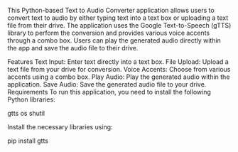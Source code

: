 This Python-based Text to Audio Converter application allows users to convert text to audio by either typing text into a text box or uploading a text file from their drive. The application uses the Google Text-to-Speech (gTTS) library to perform the conversion and provides various voice accents through a combo box. Users can play the generated audio directly within the app and save the audio file to their drive.

Features
Text Input: Enter text directly into a text box.
File Upload: Upload a text file from your drive for conversion.
Voice Accents: Choose from various accents using a combo box.
Play Audio: Play the generated audio within the application.
Save Audio: Save the generated audio file to your drive.
Requirements
To run this application, you need to install the following Python libraries:

gtts
os
shutil

Install the necessary libraries using:

pip install gtts

